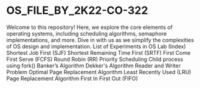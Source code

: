 # OS_FILE_BY_2K22-CO-322
 Welcome to this repository! Here, we explore the core elements of operating systems, including scheduling algorithms, semaphore implementations, and more. Dive in with us as we simplify the complexities of OS design and implementation.  List of Experiments in OS Lab (Index) Shortest Job First (SJF) Shortest Remaining Time First (SRTF) First Come First Serve (FCFS) Round Robin (RR) Priority Scheduling Child process using fork() Banker’s Algorithm Dekker's Algorithm Reader and Writer Problem Optimal Page Replacement Algorithm Least Recently Used (LRU) Page Replacement Algorithm First In First Out (FIFO)
